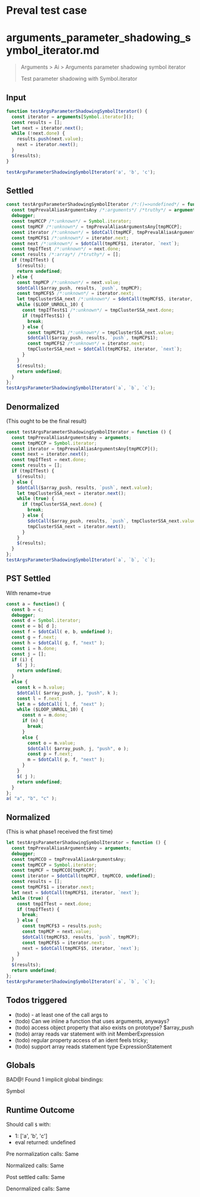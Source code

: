 # Preval test case

# arguments_parameter_shadowing_symbol_iterator.md

> Arguments > Ai > Arguments parameter shadowing symbol iterator
>
> Test parameter shadowing with Symbol.iterator

## Input

`````js filename=intro
function testArgsParameterShadowingSymbolIterator() {
  const iterator = arguments[Symbol.iterator]();
  const results = [];
  let next = iterator.next();
  while (!next.done) {
    results.push(next.value);
    next = iterator.next();
  }
  $(results);
}

testArgsParameterShadowingSymbolIterator('a', 'b', 'c');
`````


## Settled


`````js filename=intro
const testArgsParameterShadowingSymbolIterator /*:()=>undefined*/ = function (/*uses arguments*/) {
  const tmpPrevalAliasArgumentsAny /*:arguments*/ /*truthy*/ = arguments;
  debugger;
  const tmpMCCP /*:unknown*/ = Symbol.iterator;
  const tmpMCF /*:unknown*/ = tmpPrevalAliasArgumentsAny[tmpMCCP];
  const iterator /*:unknown*/ = $dotCall(tmpMCF, tmpPrevalAliasArgumentsAny, undefined);
  const tmpMCF$1 /*:unknown*/ = iterator.next;
  const next /*:unknown*/ = $dotCall(tmpMCF$1, iterator, `next`);
  const tmpIfTest /*:unknown*/ = next.done;
  const results /*:array*/ /*truthy*/ = [];
  if (tmpIfTest) {
    $(results);
    return undefined;
  } else {
    const tmpMCP /*:unknown*/ = next.value;
    $dotCall($array_push, results, `push`, tmpMCP);
    const tmpMCF$5 /*:unknown*/ = iterator.next;
    let tmpClusterSSA_next /*:unknown*/ = $dotCall(tmpMCF$5, iterator, `next`);
    while ($LOOP_UNROLL_10) {
      const tmpIfTest$1 /*:unknown*/ = tmpClusterSSA_next.done;
      if (tmpIfTest$1) {
        break;
      } else {
        const tmpMCP$1 /*:unknown*/ = tmpClusterSSA_next.value;
        $dotCall($array_push, results, `push`, tmpMCP$1);
        const tmpMCF$2 /*:unknown*/ = iterator.next;
        tmpClusterSSA_next = $dotCall(tmpMCF$2, iterator, `next`);
      }
    }
    $(results);
    return undefined;
  }
};
testArgsParameterShadowingSymbolIterator(`a`, `b`, `c`);
`````


## Denormalized
(This ought to be the final result)

`````js filename=intro
const testArgsParameterShadowingSymbolIterator = function () {
  const tmpPrevalAliasArgumentsAny = arguments;
  const tmpMCCP = Symbol.iterator;
  const iterator = tmpPrevalAliasArgumentsAny[tmpMCCP]();
  const next = iterator.next();
  const tmpIfTest = next.done;
  const results = [];
  if (tmpIfTest) {
    $(results);
  } else {
    $dotCall($array_push, results, `push`, next.value);
    let tmpClusterSSA_next = iterator.next();
    while (true) {
      if (tmpClusterSSA_next.done) {
        break;
      } else {
        $dotCall($array_push, results, `push`, tmpClusterSSA_next.value);
        tmpClusterSSA_next = iterator.next();
      }
    }
    $(results);
  }
};
testArgsParameterShadowingSymbolIterator(`a`, `b`, `c`);
`````


## PST Settled
With rename=true

`````js filename=intro
const a = function() {
  const b = c;
  debugger;
  const d = Symbol.iterator;
  const e = b[ d ];
  const f = $dotCall( e, b, undefined );
  const g = f.next;
  const h = $dotCall( g, f, "next" );
  const i = h.done;
  const j = [];
  if (i) {
    $( j );
    return undefined;
  }
  else {
    const k = h.value;
    $dotCall( $array_push, j, "push", k );
    const l = f.next;
    let m = $dotCall( l, f, "next" );
    while ($LOOP_UNROLL_10) {
      const n = m.done;
      if (n) {
        break;
      }
      else {
        const o = m.value;
        $dotCall( $array_push, j, "push", o );
        const p = f.next;
        m = $dotCall( p, f, "next" );
      }
    }
    $( j );
    return undefined;
  }
};
a( "a", "b", "c" );
`````


## Normalized
(This is what phase1 received the first time)

`````js filename=intro
let testArgsParameterShadowingSymbolIterator = function () {
  const tmpPrevalAliasArgumentsAny = arguments;
  debugger;
  const tmpMCCO = tmpPrevalAliasArgumentsAny;
  const tmpMCCP = Symbol.iterator;
  const tmpMCF = tmpMCCO[tmpMCCP];
  const iterator = $dotCall(tmpMCF, tmpMCCO, undefined);
  const results = [];
  const tmpMCF$1 = iterator.next;
  let next = $dotCall(tmpMCF$1, iterator, `next`);
  while (true) {
    const tmpIfTest = next.done;
    if (tmpIfTest) {
      break;
    } else {
      const tmpMCF$3 = results.push;
      const tmpMCP = next.value;
      $dotCall(tmpMCF$3, results, `push`, tmpMCP);
      const tmpMCF$5 = iterator.next;
      next = $dotCall(tmpMCF$5, iterator, `next`);
    }
  }
  $(results);
  return undefined;
};
testArgsParameterShadowingSymbolIterator(`a`, `b`, `c`);
`````


## Todos triggered


- (todo) - at least one of the call args to
- (todo) Can we inline a function that uses arguments, anyways?
- (todo) access object property that also exists on prototype? $array_push
- (todo) array reads var statement with init MemberExpression
- (todo) regular property access of an ident feels tricky;
- (todo) support array reads statement type ExpressionStatement


## Globals


BAD@! Found 1 implicit global bindings:

Symbol


## Runtime Outcome


Should call `$` with:
 - 1: ['a', 'b', 'c']
 - eval returned: undefined

Pre normalization calls: Same

Normalized calls: Same

Post settled calls: Same

Denormalized calls: Same
